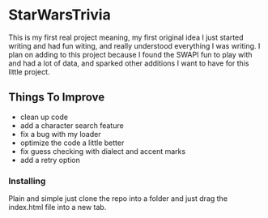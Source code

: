 # StarWarsTrivia

This is my first real project meaning, my first original idea I just started writing and had fun witing, and really understood everything I was writing. I plan on adding to this project because I found the SWAPI fun to play with and had a lot of data, and sparked other additions I want to have for this little project.

## Things To Improve
* clean up code
* add a character search feature
* fix a bug with my loader
* optimize the code a little better
* fix guess checking with dialect and accent marks
* add a retry option

### Installing
Plain and simple just clone the repo into a folder and just drag the index.html file into a new tab.
